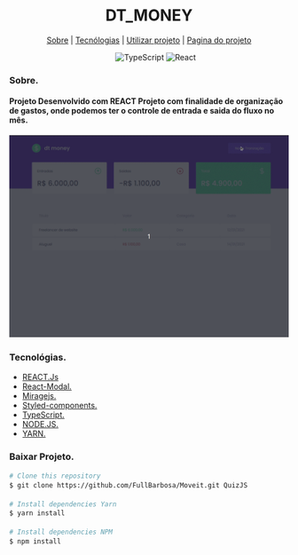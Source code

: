 <div>
  <h1 align="center">DT_MONEY</h1>
  
  <div align="center">

  <a href="#sobre">Sobre</a> 
    |
  <a href="#tecnologias">Tecnólogias</a>
    |
  <a href="#dependencias">Utilizar projeto</a>
    |
  <a href="#Projeto">Pagina do projeto</a>

  </div>
</div>

<div >
<ul align="center">
  <img src="https://img.shields.io/badge/TypeScript-007ACC?style=for-the-badge&logo=typescript&logoColor=white"
        alt="TypeScript">
  <img src="https://img.shields.io/badge/React-20232A?style=for-the-badge&logo=react&logoColor=61DAFB" alt="React">
</ul>

</div>


<div>
  <h3>Sobre.</h3>
  <h4 id="sobre" > <b>Projeto Desenvolvido com REACT</b>
    Projeto com finalidade de organização de gastos, onde podemos ter o controle de entrada e saida do fluxo no mês.</h4>

  <img src="./assets/img/Projetinho.gif" alt="Gif">
</div>


<div id="tecnologias">
  <h3>Tecnológias.</h3>
  <ul>
    <li>
      <a href="https://pt-br.reactjs.org/docs/getting-started.html">REACT.Js
      </a>
    </li>
    <li>
      <a href="https://github.com/reactjs/react-modal">
        React-Modal.
      </a>
    </li>
     <li>
      <a href="https://miragejs.com/">
        Miragejs.
      </a>
    </li>
    <li>
      <a href="https://github.com/styled-components/styled-components">    
        Styled-components.
      </a>
    </li>
    <li>
      <a href="https://www.typescriptlang.org/">
        TypeScript.
      </a>
    </li>
    <li>
      <a href="https://nodejs.org/pt-br/docs/">
        NODE.JS.
      </a>
    </li>
    <li>
      <a href="https://classic.yarnpkg.com/en/docs/">
        YARN.
      </a>
    </li>
  </ul>
  
</div>

<div id="dependencias">

<h3>Baixar Projeto.</h3>  

```bash
# Clone this repository
$ git clone https://github.com/FullBarbosa/Moveit.git QuizJS

# Install dependencies Yarn
$ yarn install

# Install dependencies NPM
$ npm install 
```
 </div>

